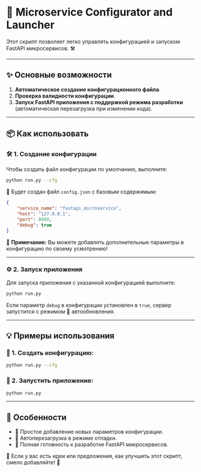 
# 🚀 Microservice Configurator and Launcher

Этот скрипт позволяет легко управлять конфигурацией и запуском FastAPI микросервисов. 🛠️

---

## ✨ Основные возможности

1. **Автоматическое создание конфигурационного файла**.
2. **Проверка валидности конфигурации**.
3. **Запуск FastAPI приложения с поддержкой режима разработки** (автоматическая перезагрузка при изменении кода).

---

## 📦 Как использовать

### 🛠️ 1. Создание конфигурации

Чтобы создать файл конфигурации по умолчанию, выполните:

```bash
python run.py --cfg
```

📂 Будет создан файл `config.json` с базовым содержимым:

```json
{
    "service_name": "fastapi_microservice",
    "host": "127.0.0.1",
    "port": 8000,
    "debug": true
}
```

🎯 **Примечание:** Вы можете добавлять дополнительные параметры в конфигурацию по своему усмотрению! 

---

### ⚙️ 2. Запуск приложения

Для запуска приложения с указанной конфигурацией выполните:

```bash
python run.py
```

Если параметр `debug` в конфигурации установлен в `true`, сервер запустится с режимом 🔄 автообновления.

---

## 💡 Примеры использования

### 📄 1. Создать конфигурацию:

```bash
python run.py --cfg
```

### 🚀 2. Запустить приложение:

```bash
python run.py
```

---

## 🌟 Особенности

- 🧩 Простое добавление новых параметров конфигурации.
- 🔄 Автоперезагрузка в режиме отладки.
- 🚀 Полная готовность к разработке FastAPI микросервисов.

💬 Если у вас есть идеи или предложения, как улучшить этот скрипт, смело добавляйте! 🎉
```
